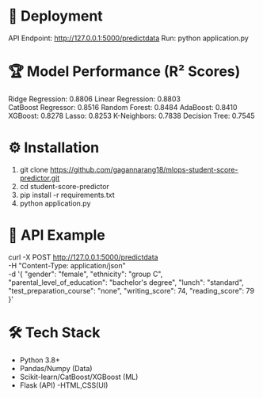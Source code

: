 # 🚀 Deployment
API Endpoint: http://127.0.0.1:5000/predictdata
Run: python application.py

# 🏆 Model Performance (R² Scores)
Ridge Regression:       0.8806
Linear Regression:      0.8803  
CatBoost Regressor:     0.8516
Random Forest:          0.8484
AdaBoost:               0.8410
XGBoost:                0.8278
Lasso:                  0.8253
K-Neighbors:            0.7838
Decision Tree:          0.7545

# ⚙️ Installation
1. git clone https://github.com/gagannarang18/mlops-student-score-predictor.git
2. cd student-score-predictor
3. pip install -r requirements.txt
4. python application.py

# 📡 API Example
curl -X POST http://127.0.0.1:5000/predictdata \
-H "Content-Type: application/json" \
-d '{
    "gender": "female",
    "ethnicity": "group C",
    "parental_level_of_education": "bachelor's degree",
    "lunch": "standard",
    "test_preparation_course": "none",
    "writing_score": 74,
    "reading_score": 79
}'

# 🛠️ Tech Stack
- Python 3.8+
- Pandas/Numpy (Data)
- Scikit-learn/CatBoost/XGBoost (ML)
- Flask (API)
-HTML,CSS(UI)